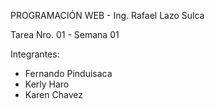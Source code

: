 PROGRAMACIÓN WEB - Ing. Rafael Lazo Sulca

Tarea Nro. 01 - Semana 01

Integrantes:
- Fernando Pinduisaca
- Kerly Haro
- Karen Chavez